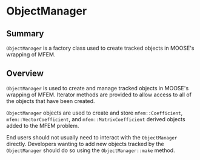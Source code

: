 # ObjectManager

## Summary

`ObjectManager` is a factory class used to create tracked objects in MOOSE's wrapping of MFEM.

## Overview

`ObjectManager` is used to create and manage tracked objects in MOOSE's wrapping of MFEM. Iterator methods are
provided to allow access to all of the objects that have been created.

`ObjectManager` objects are used to create and store `mfem::Coefficient`, `mfem::VectorCoefficient`,
and `mfem::MatrixCoefficient` derived objects added to the MFEM problem.

End users should not usually need to interact with the `ObjectManager` directly. Developers wanting
to add new objects tracked by the `ObjectManager` should do so using the `ObjectManager::make`
method.
